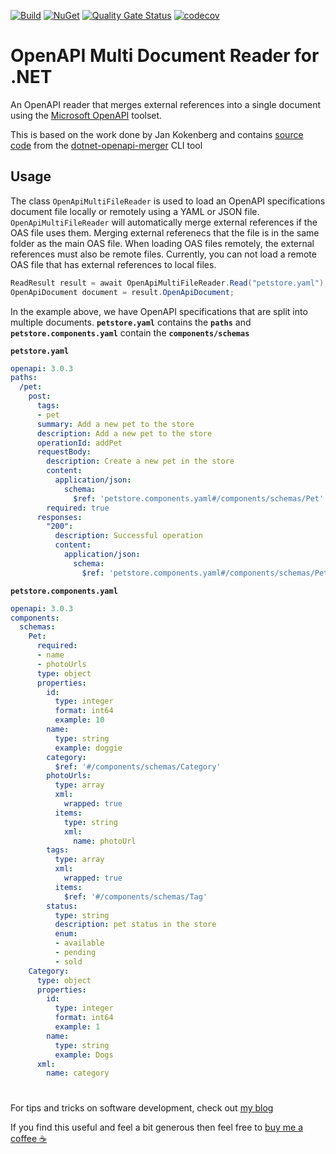 [![Build](https://github.com/christianhelle/oasreader/actions/workflows/build.yml/badge.svg)](https://github.com/christianhelle/oasreader/actions/workflows/build.yml)
[![NuGet](https://img.shields.io/nuget/v/oasreader?color=blue)](https://www.nuget.org/packages/oasreader)
[![Quality Gate Status](https://sonarcloud.io/api/project_badges/measure?project=christianhelle_oasreader&metric=alert_status)](https://sonarcloud.io/summary/new_code?id=christianhelle_oasreader)
[![codecov](https://codecov.io/gh/christianhelle/oasreader/graph/badge.svg?token=242YT1N6T2)](https://codecov.io/gh/christianhelle/oasreader)

# OpenAPI Multi Document Reader for .NET

An OpenAPI reader that merges external references into a single document using the [Microsoft OpenAPI](https://www.nuget.org/packages/Microsoft.OpenApi.readers) toolset. 

This is based on the work done by Jan Kokenberg and contains [source code](https://dev.azure.com/janbaarssen/Open%20API%20Generator/_git/OpenApi.Merger) from the [dotnet-openapi-merger](https://www.nuget.org/packages/dotnet-openapi-merger) CLI tool

## Usage

The class `OpenApiMultiFileReader` is used to load an OpenAPI specifications document file locally or remotely using a YAML or JSON file. `OpenApiMultiFileReader` will automatically merge external references if the OAS file uses them. Merging external referenecs that the file is in the same folder as the main OAS file. When loading OAS files remotely, the external references must also be remote files. Currently, you can not load a remote OAS file that has external references to local files. 

```csharp
ReadResult result = await OpenApiMultiFileReader.Read("petstore.yaml");
OpenApiDocument document = result.OpenApiDocument;
```

In the example above, we have OpenAPI specifications that are split into multiple documents. **`petstore.yaml`** contains the **`paths`** and **`petstore.components.yaml`** contain the **`components/schemas`**

**`petstore.yaml`**

```yaml
openapi: 3.0.3
paths:
  /pet:
    post:
      tags:
      - pet
      summary: Add a new pet to the store
      description: Add a new pet to the store
      operationId: addPet
      requestBody:
        description: Create a new pet in the store
        content:
          application/json:
            schema:
              $ref: 'petstore.components.yaml#/components/schemas/Pet'          
        required: true
      responses:
        "200":
          description: Successful operation
          content:
            application/json:
              schema:
                $ref: 'petstore.components.yaml#/components/schemas/Pet'
```

**`petstore.components.yaml`**

```yaml
openapi: 3.0.3
components:
  schemas:
    Pet:
      required:
      - name
      - photoUrls
      type: object
      properties:
        id:
          type: integer
          format: int64
          example: 10
        name:
          type: string
          example: doggie
        category:
          $ref: '#/components/schemas/Category'
        photoUrls:
          type: array
          xml:
            wrapped: true
          items:
            type: string
            xml:
              name: photoUrl
        tags:
          type: array
          xml:
            wrapped: true
          items:
            $ref: '#/components/schemas/Tag'
        status:
          type: string
          description: pet status in the store
          enum:
          - available
          - pending
          - sold
    Category:
      type: object
      properties:
        id:
          type: integer
          format: int64
          example: 1
        name:
          type: string
          example: Dogs
      xml:
        name: category
```

#

For tips and tricks on software development, check out [my blog](https://christianhelle.com)

If you find this useful and feel a bit generous then feel free to [buy me a coffee ☕](https://www.buymeacoffee.com/christianhelle)